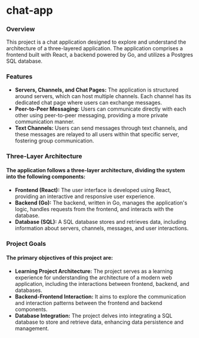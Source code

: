 # chat-app

### Overview

This project is a chat application designed to explore and understand the architecture of a three-layered application. The application comprises a frontend built with React, a backend powered by Go, and utilizes a Postgres SQL database.


### Features

* **Servers, Channels, and Chat Pages:** The application is structured around servers, which can host multiple channels. Each channel has its dedicated chat page where users can exchange messages.
* **Peer-to-Peer Messaging:** Users can communicate directly with each other using peer-to-peer messaging, providing a more private communication manner.
* **Text Channels:** Users can send messages through text channels, and these messages are relayed to all users within that specific server, fostering group communication.


### Three-Layer Architecture

#### The application follows a three-layer architecture, dividing the system into the following components:
* **Frontend (React):** The user interface is developed using React, providing an interactive and responsive user experience.
* **Backend (Go):** The backend, written in Go, manages the application's logic, handles requests from the frontend, and interacts with the database.
* **Database (SQL):** A SQL database stores and retrieves data, including information about servers, channels, messages, and user interactions.


### Project Goals

#### The primary objectives of this project are:
* **Learning Project Architecture:** The project serves as a learning experience for understanding the architecture of a modern web application, including the interactions between frontend, backend, and databases.
* **Backend-Frontend Interaction:** It aims to explore the communication and interaction patterns between the frontend and backend components.
* **Database Integration:** The project delves into integrating a SQL database to store and retrieve data, enhancing data persistence and management.
